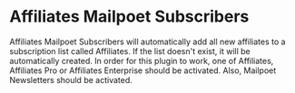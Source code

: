 # Affiliates Mailpoet Subscribers
Affiliates Mailpoet Subscribers will automatically add all new affiliates to a subscription list called Affiliates. If the list doesn't exist, it will be automatically created.
In order for this plugin to work, one of Affiliates, Affiliates Pro or Affiliates Enterprise should be activated. 
Also, Mailpoet Newsletters should be activated.
